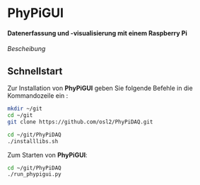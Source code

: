 # PhyPiGUI

#### Datenerfassung und -visualisierung mit einem Raspberry Pi

*Bescheibung*

## Schnellstart

Zur Installation von **PhyPiGUI** geben Sie folgende Befehle in die Kommandozeile ein :
```bash
mkdir ~/git
cd ~/git
git clone https://github.com/osl2/PhyPiDAQ.git
```

```bash
cd ~/git/PhyPiDAQ
./installlibs.sh
```

Zum Starten von **PhyPiGUI**:
```bash
cd ~/git/PhyPiDAQ
./run_phypigui.py
```